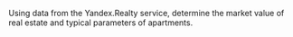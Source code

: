 Using data from the Yandex.Realty service, determine the market value of real estate and typical parameters of apartments.
